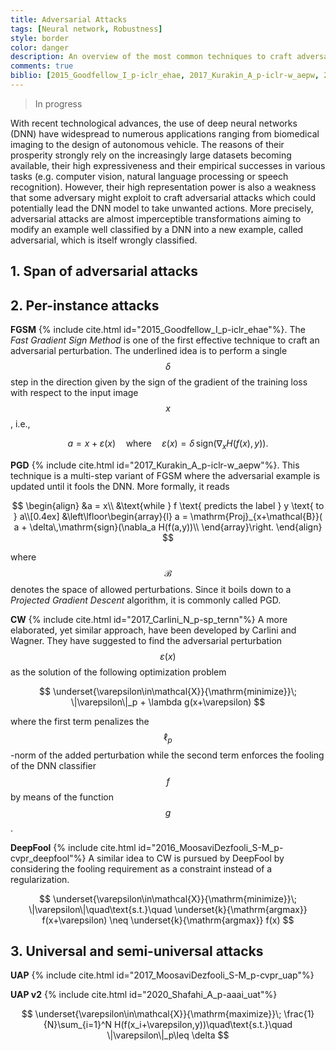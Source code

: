 ```yaml
---
title: Adversarial Attacks
tags: [Neural network, Robustness]
style: border
color: danger
description: An overview of the most common techniques to craft adversarial attacks fooling neural networks based classification models
comments: true
biblio: [2015_Goodfellow_I_p-iclr_ehae, 2017_Kurakin_A_p-iclr-w_aepw, 2017_Carlini_N_p-sp_ternn, 2016_MoosaviDezfooli_S-M_p-cvpr_deepfool,2017_MoosaviDezfooli_S-M_p-cvpr_uap, 2020_Shafahi_A_p-aaai_uat]
---
```


> In progress

With  recent  technological  advances,  the  use  of  deep neural networks (DNN) have widespread to numerous applications ranging from biomedical imaging to the design of autonomous vehicle. The reasons of their prosperity strongly rely on the increasingly large datasets becoming available, their high expressiveness  and  their empirical  successes in  various tasks (e.g.  computer vision, natural language processing or speech recognition). However,  their  high  representation  power  is  also a  weakness  that  some  adversary  might  exploit  to craft adversarial attacks which could potentially lead the  DNN  model  to  take  unwanted  actions. More  precisely, adversarial  attacks are almost imperceptible transformations aiming to modify an example well classified by a DNN into a new example, called adversarial, which is itself wrongly classified.


## 1. Span of adversarial attacks

## 2. Per-instance attacks


**FGSM** {% include cite.html id="2015_Goodfellow_I_p-iclr_ehae"%}. The *Fast Gradient Sign Method* is one of the first effective technique to craft an adversarial perturbation. The underlined idea is to perform a single $$\delta$$ step in the direction given by the sign of the gradient of the training loss with respect to the input image $$x$$, i.e.,

$$
a = x+\varepsilon(x) \quad\text{where}\quad\varepsilon(x)  = \delta\,\mathrm{sign}(\nabla_x H(f(x),y)).
$$



**PGD** {% include cite.html id="2017_Kurakin_A_p-iclr-w_aepw"%}. This technique is a multi-step variant of FGSM where the adversarial example is updated until it fools the DNN. More formally, it reads


$$
\begin{align}
 &a = x\\
    &\text{while } f \text{ predicts the label } y \text{ to } a\\[0.4ex]
    &\left\lfloor\begin{array}{l}
    a = \mathrm{Proj}_{x+\mathcal{B}}( a + \delta\,\mathrm{sign}(\nabla_a H(f(a,y))\\
    \end{array}\right.
\end{align}
$$

where $$\mathcal{B}$$ denotes the space of allowed perturbations. Since it boils down to a *Projected Gradient Descent* algorithm, it is commonly called PGD.


**CW** {% include cite.html id="2017_Carlini_N_p-sp_ternn"%} A more elaborated, yet similar approach, have been developed by Carlini and Wagner. They have suggested to find the adversarial perturbation $$\varepsilon(x)$$ as the solution of the following optimization problem

$$
\underset{\varepsilon\in\mathcal{X}}{\mathrm{minimize}}\; \|\varepsilon\|_p + \lambda g(x+\varepsilon)
$$

where the first term penalizes the $$\ell_p$$-norm of the added perturbation while the second term enforces the fooling of the DNN classifier $$f$$ by means of the function $$g$$.


**DeepFool** {% include cite.html id="2016_MoosaviDezfooli_S-M_p-cvpr_deepfool"%} A similar idea to CW is pursued by DeepFool by considering the fooling requirement as a constraint instead of a regularization.

$$
\underset{\varepsilon\in\mathcal{X}}{\mathrm{minimize}}\; \|\varepsilon\|\quad\text{s.t.}\quad \underset{k}{\mathrm{argmax}} f(x+\varepsilon) \neq \underset{k}{\mathrm{argmax}} f(x) 
$$

## 3. Universal and semi-universal attacks

**UAP** {% include cite.html id="2017_MoosaviDezfooli_S-M_p-cvpr_uap"%}

**UAP v2** {% include cite.html id="2020_Shafahi_A_p-aaai_uat"%}

$$
\underset{\varepsilon\in\mathcal{X}}{\mathrm{maximize}}\; \frac{1}{N}\sum_{i=1}^N H(f(x_i+\varepsilon,y))\quad\text{s.t.}\quad \|\varepsilon\|_p\leq \delta
$$

